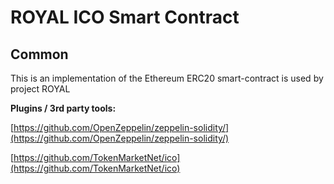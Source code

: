 # ROYAL  ICO Smart Contract

## Common

This is an implementation of the Ethereum ERC20 smart-contract is used by project ROYAL 

<b>Plugins / 3rd party tools:</b>

[https://github.com/OpenZeppelin/zeppelin-solidity/](https://github.com/OpenZeppelin/zeppelin-solidity/)

[https://github.com/TokenMarketNet/ico](https://github.com/TokenMarketNet/ico)